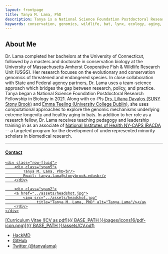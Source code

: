 ```yaml
---
layout: frontpage
title: Tanya M. Lama, PhD
description: Tanya is a National Science Foundation Postdoctoral Research Fellow in Biology at SUNY Stony Brook. 
keywords: conservation, genomics, wildlife, bat, lynx, ecology, aging, longevity
---
```


About Me
---
Dr. Lama completed her bachelors at the University of Connecticut, followed by a masters and doctorate in conservation biology at the           University of Massachusetts Amherst Cooperative Fish & Wildlife Research Unit (USGS). Her research focuses on the evolutionary and               conservation genomics of threatened and endangered species. In close collaboration with State and Federal agency partners, Dr. Lama uses         a team-science approach which bridges the gap between research, policy, and practice. Tanya began a National Science Foundation       Postdoctoral Research Fellowship in Biology in 2021. Along with co-PIs <a href="https://lmdavalos.github.io/">Drs. Liliana Davalos (SUNY Stony Brook)</a> and <a href="http://batlab.ucd.ie/">Emma Teeling (University College Dublin)</a>, she uses computational approaches to explore the genomic mechanisms underlying extreme longevity and healthy aging in bats. In addition to her role as a research fellow, Dr. Lama receives teaching pedagogy and leadership training in as an associate of <a href="https://www.stonybrook.edu/commcms/iracda/">National Institutes of Health NY-CAPS IRACDA</a> -- a targeted program for the development of underrepresented minority scholars in biomedical research. 

---
#### <u>Contact<u>

<div class="container">

    <div class="row-fluid">
        <div class="span5">
            Tanya M. Lama, PhD<br/>
            Email: tanya.lama@stonybrook.edu<br/>
        </div>

        <div class="span2">
        <a href="../assets/headshot.jpg">
            <img src="../assets/headshot.jpg"
                  title="Tanya M. Lama, PhD" alt="Tanya Lama"/></a>
        </div>
    </div>
</div>

[Curriculum Vitae ![CV as pdf]({{ BASE_PATH }}/pages/icons16/pdf-icon.png)]({{ BASE_PATH }}/assets/CV.pdf)<br/>


<div class="navbar">
  <div class="navbar-inner">
      <ul class="nav">
          <li><a href="https://hackmd.io/@tlama/aboutme">HackMD</a></li>
          <li><a href="https://github.com/tanyalama">GitHub</a></li>
          <li><a href="https://twitter.com/tanyalama">Twitter (@tanyalama)</a></li>
      </ul>
  </div>
</div>


